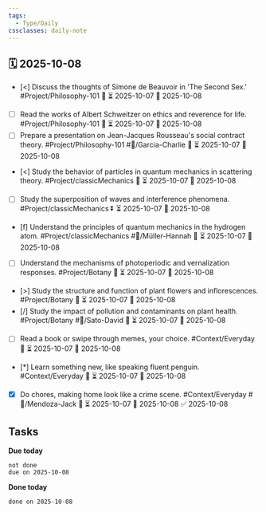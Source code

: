 ```yaml
---
tags:
  - Type/Daily
cssclasses: daily-note
---
```


## 🗓️ 2025-10-08

- [<] Discuss the thoughts of Simone de Beauvoir in 'The Second Sex.' #Project/Philosophy-101 🔼 ⏳ 2025-10-07 📅 2025-10-08
- [ ] Read the works of Albert Schweitzer on ethics and reverence for life. #Project/Philosophy-101 🔽 ⏳ 2025-10-07 📅 2025-10-08
- [ ] Prepare a presentation on Jean-Jacques Rousseau's social contract theory. #Project/Philosophy-101 #👤/Garcia-Charlie 🔺 ⏳ 2025-10-07 📅 2025-10-08
- [<] Study the behavior of particles in quantum mechanics in scattering theory. #Project/classicMechanics 🔺 ⏳ 2025-10-07 📅 2025-10-08
- [ ] Study the superposition of waves and interference phenomena. #Project/classicMechanics ⏬ ⏳ 2025-10-07 📅 2025-10-08
- [f] Understand the principles of quantum mechanics in the hydrogen atom. #Project/classicMechanics #👤/Müller-Hannah 🔺 ⏳ 2025-10-07 📅 2025-10-08
- [ ] Understand the mechanisms of photoperiodic and vernalization responses. #Project/Botany 🔼 ⏳ 2025-10-07 📅 2025-10-08
- [>] Study the structure and function of plant flowers and inflorescences. #Project/Botany 🔺 ⏳ 2025-10-07 📅 2025-10-08
- [/] Study the impact of pollution and contaminants on plant health. #Project/Botany #👤/Sato-David 🔺 ⏳ 2025-10-07 📅 2025-10-08
- [ ] Read a book or swipe through memes, your choice. #Context/Everyday 🔽 ⏳ 2025-10-07 📅 2025-10-08
- [*] Learn something new, like speaking fluent penguin. #Context/Everyday 🔺 ⏳ 2025-10-07 📅 2025-10-08
- [x] Do chores, making home look like a crime scene. #Context/Everyday #👤/Mendoza-Jack 🔺 ⏳ 2025-10-07 📅 2025-10-08 ✅ 2025-10-08

## Tasks

**Due today**

```tasks
not done
due on 2025-10-08
```

**Done today**

```tasks
done on 2025-10-08
```
            